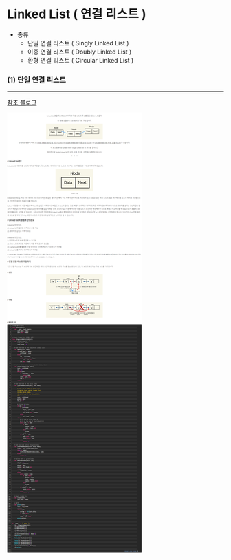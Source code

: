 # Linked List ( 연결 리스트 )

- 종류
  - 단일 연결 리스트 ( Singly Linked List )
  - 이중 연결 리스트 ( Doubly Linked List )
  - 환형 연결 리스트 ( Circular Linked List )





### (1) 단일 연결 리스트

___

[참조 블로그](https://daimhada.tistory.com/72)

![image-20200218175059580](img/image-20200218175059580.png)

